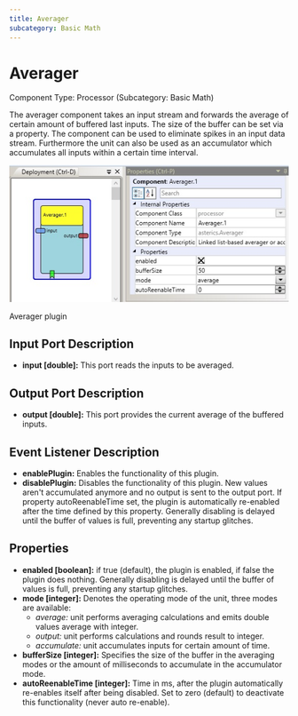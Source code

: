 ```yaml
---
title: Averager
subcategory: Basic Math
---
```


# Averager

Component Type: Processor (Subcategory: Basic Math)

The averager component takes an input stream and forwards the average of certain amount of buffered last inputs. The size of the buffer can be set via a property. The component can be used to eliminate spikes in an input data stream. Furthermore the unit can also be used as an accumulator which accumulates all inputs within a certain time interval.

![Screenshot: Averager plugin](./img/averager.jpg "Screenshot: Averager plugin")

Averager plugin

## Input Port Description

- **input \[double\]:** This port reads the inputs to be averaged.

## Output Port Description

- **output \[double\]:** This port provides the current average of the buffered inputs.

## Event Listener Description

- **enablePlugin:** Enables the functionality of this plugin.
- **disablePlugin:** Disables the functionality of this plugin. New values aren't accumulated anymore and no output is sent to the output port. If property autoReenableTime set, the plugin is automatically re-enabled after the time defined by this property. Generally disabling is delayed until the buffer of values is full, preventing any startup glitches.

## Properties

- **enabled \[boolean\]:** if true (default), the plugin is enabled, if false the plugin does nothing. Generally disabling is delayed until the buffer of values is full, preventing any startup glitches.
- **mode \[integer\]:** Denotes the operating mode of the unit, three modes are available:
  - _average:_ unit performs averaging calculations and emits double values average with integer.
  - _output:_ unit performs calculations and rounds result to integer.
  - _accumulate:_ unit accumulates inputs for certain amount of time.
- **bufferSize \[integer\]:** Specifies the size of the buffer in the averaging modes or the amount of milliseconds to accumulate in the accumulator mode.
- **autoReenableTime \[integer\]:** Time in ms, after the plugin automatically re-enables itself after being disabled. Set to zero (default) to deactivate this functionality (never auto re-enable).
